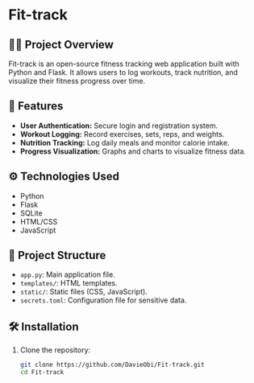 # Fit-track
## 🏋️‍♂️ Project Overview

Fit-track is an open-source fitness tracking web application built with Python and Flask. It allows users to log workouts, track nutrition, and visualize their fitness progress over time.

## 🚀 Features

- **User Authentication:** Secure login and registration system.
- **Workout Logging:** Record exercises, sets, reps, and weights.
- **Nutrition Tracking:** Log daily meals and monitor calorie intake.
- **Progress Visualization:** Graphs and charts to visualize fitness data.

## ⚙️ Technologies Used

- Python
- Flask
- SQLite
- HTML/CSS
- JavaScript

## 📂 Project Structure

- `app.py`: Main application file.
- `templates/`: HTML templates.
- `static/`: Static files (CSS, JavaScript).
- `secrets.toml`: Configuration file for sensitive data.

## 🛠️ Installation

1. Clone the repository:
   ```bash
   git clone https://github.com/DavieObi/Fit-track.git
   cd Fit-track